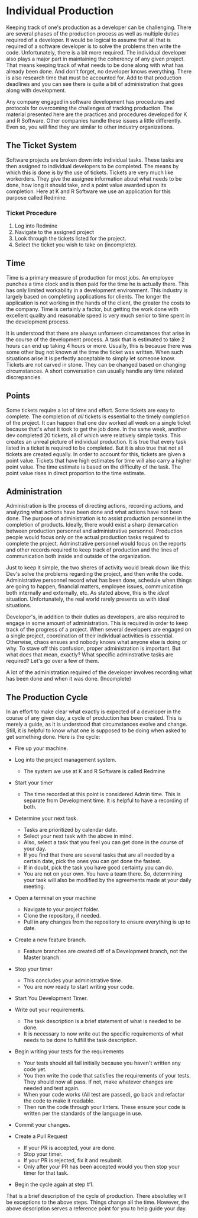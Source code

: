 # Individual Production

Keeping track of one's production as a developer can be challenging.
There are several phases of the production process as well as multiple duties required of a developer.
It would be logical to assume that all that is required of a software developer is to solve the problems then write the code.
Unfortunately, there is a bit more required. The individual developer also plays a major part in maintaining the
coherency of any given project. That means keeping track of what needs to be done along with what has already been done.
And don't forget, no developer knows everything. There is also research time that must be accounted for.
Add to that production deadlines and you can see there is quite a bit of administration that goes along with development.

Any company engaged in software development has procedures and protocols for overcoming the challenges of
tracking production. The material presented here are the practices and procedures developed for K and R Software.
Other companies handle these issues a little differently.
Even so, you will find they are similar to other industry organizations.

## The Ticket System

Software projects are broken down into individual tasks. These tasks are then assigned to individual developers
to be completed. The means by which this is done is by the use of tickets. Tickets are very much like workorders.
They give the assignee information about what needs to be done, how long it should take, and a point value awarded
upon its completion. Here at K and R Software we use an application for this purpose called Redmine.

### Ticket Procedure

1. Log into Redmine
2. Navigate to the assigned project
3. Look through the tickets listed for the project.
4. Select the ticket you wish to take on (incomplete).

## Time

Time is a primary measure of production for most jobs. An employee punches a time clock and is then paid for the
time he is actually there. This has only limited workability in a development environment. This industry is largely
based on completing applications for clients.
The longer the application is not working in the hands of the client, the greater the costs to the company.
Time is certainly a factor, but getting the work done with excellent quality and reasonable speed is very much
senior to time spent in the development process.

It is understood that there are always unforseen circumstances that arise in the course of the development process.
A task that is estimated to take 2 hours can end up taking 4 hours or more. Usually, this is because there was
some other bug not known at the time the ticket was written.
When such situations arise it is perfectly acceptable to simply let someone know. Tickets are not carved in stone.
They can be changed based on changing circumstances.
A short conversation can usually handle any time related discrepancies.

## Points

Some tickets require a lot of time and effort. Some tickets are easy to complete. The completion of *all* tickets is
essential to the timely completion of the project. It can happen that one dev worked all week on a single ticket
because that's what it took to get the job done. In the same week, another dev completed 20 tickets, all of
which were relatively simple tasks. This creates an unreal picture of individual production. It is true that every
task listed in a ticket is required to be completed. But it is also true that not all tickets are created equally.
In order to account for this, tickets are given a point value. Tickets that have high estimates for time will also carry
a higher point value. The time estimate is based on the difficulty of the task. The point value rises in
direct proportion to the time estimate.

## Administration

Administration is the process of directing actions, recording actions, and analyzing what actions have been done and
what actions have not been done. The purpose of administration is to assist production personnel in the completion
of products. Ideally, there would exist a sharp demarcation between production personnel and administrative
personnel. Production people would focus only on the actual production tasks required to complete the project. Adminstrative
personnel would focus on the reports and other records required to keep track of production and the lines of communication
both inside and outside of the organization.

Just to keep it simple, the two sheres of activity would break down like this: Dev's solve the problems regarding the
project, and then write the code. Administrative personnel record what has
been done, schedule when things are going to happen, financial matters, employee issues, communication both
internally and externally, etc. As stated above, this is the *ideal* situation. Unfortunately, the real world
rarely presents us with ideal situations.

Developer's, in addition to their duties as developers, are also required to engage in some amount of administration.
This is required in order to keep track of the progress of a project. When several developers are engaged on a
single project, coordination of their individual activities is essential. Otherwise, chaos ensues and nobody knows what
anyone else is doing or why. To stave off this confusion, proper administration is important. But what does that
mean, exactly? What specific adminstrative tasks are required? Let's go over a few of them.

A lot of the administration required of the developer involves recording what has been done and when it was done. (Incomplete)

## The Production Cycle

In an effort to make clear what exactly is expected of a developer in the course of any given day, a cycle
of production has been created. This is merely a guide, as it is understood that circumstances
evolve and change. Still, it is helpful to know what one is supposed to be doing when asked
to get something done. Here is the cycle:

* Fire up your machine.
* Log into the project management system.

    * The system we use at K and R Software is called Redmine

* Start your timer

    * The time recorded at this point is considered Admin time. This is separate from
    Development time. It is helpful to have a recording of both.

* Determine your next task.

    * Tasks are prioritized by calendar date.
    * Select your next task with the above in mind.
    * Also, select a task that you feel you can get done in the course of your day.
    * If you find that there are several tasks that are all needed by a certain date, pick
    the ones you can get done the fastest.
    * If in doubt, pick the task you have good certainty you can do.
    * You are not on your own. You have a team there. So, determining your task will also be modified
    by the agreements made at your daily meeting.

* Open a terminal on your machine

    * Navigate to your project folder.
    * Clone the repository, if needed.
    * Pull in any changes from the repository to ensure everything is up to date.

* Create a new feature branch.

    * Feature branches are created off of a Development branch, not the Master branch.

* Stop your timer

    * This concludes your administrative time.
    * You are now ready to start writing your code.

* Start You Development Timer.
* Write out your requirements.

    * The task description is a brief statement of what is needed to be done.
    * It is necessary to now write out the specific requirements of what needs to be done to fulfill the task description.

* Begin writing your tests for the requirements

    * Your tests should all fail initially because you haven't written any code yet.
    * You then write the code that satisfies the requirements of your tests. They should now all pass.
    If not, make whatever changes are needed and test again.
    * When your code works (All test are passed), go back and refactor the code to make it readable.
    * Then run the code through your linters. These ensure your code is written per the standards of the language in use.

* Commit your changes.
* Create a Pull Request

    * If your PR is accepted, your are done.
    * Stop your timer.
    * If your PR is rejected, fix it and resubmit.
    * Only after your PR has been accepted would you then stop your timer for that task.

* Begin the cycle again at step #1.

That is a brief description of the cycle of production. There absolutley will be exceptions to the above steps.
Things change all the time. However, the above description serves a reference point for you to help guide your day.
